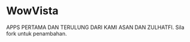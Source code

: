 WowVista
========

APPS PERTAMA DAN TERULUNG DARI KAMI ASAN DAN ZULHATFI.
Sila fork untuk penambahan.